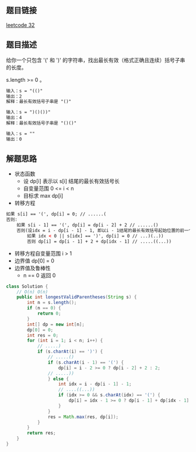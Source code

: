 ## 题目链接

[leetcode 32](https://leetcode.cn/problems/longest-valid-parentheses/)  

## 题目描述

给你一个只包含 '(' 和 ')' 的字符串，找出最长有效（格式正确且连续）括号子串的长度。  

s.length >= 0 。  

```html
输入：s = "(()"
输出：2
解释：最长有效括号子串是 "()"

输入：s = ")()())"
输出：4
解释：最长有效括号子串是 "()()"

输入：s = ""
输出：0
```

## 解题思路  

- 状态函数
  - 设 dp[i] 表示以 s[i] 结尾的最长有效括号长
  - 自变量范围 0 <= i < n
  - 目标求 max dp[i]
- 转移方程
```html
如果 s[i] == '(', dp[i] = 0; // ......(
否则:
    如果 s[i - 1] == '(', dp[i] = dp[i - 2] + 2 // ......()
    否则(设idx = i - dp[i - 1] - 1, 即以i - 1结尾的最长有效括号起始位置的前一个位置): // .....))
        如果 idx < 0 || s[idx] == ')', dp[i] = 0 // ...)(..))
        否则 dp[i] = dp[i - 1] + 2 + dp[idx - 1] // .....((...))
```
  - 转移方程自变量范围  i > 1
  - 边界值 dp[0] = 0
- 边界值及鲁棒性
  - n == 0 返回 0

```java
class Solution {
    // O(n) O(n)
    public int longestValidParentheses(String s) {
        int n = s.length();
        if (n == 0) {
            return 0;
        }
        int[] dp = new int[n];
        dp[0] = 0;
        int res = 0;
        for (int i = 1; i < n; i++) {
            // .....)
            if (s.charAt(i) == ')') {
                // .....()
                if (s.charAt(i - 1) == '(') {
                    dp[i] = i - 2 >= 0 ? dp[i - 2] + 2 : 2;
                // .....))
                } else {
                    int idx = i - dp[i - 1] - 1;
                    // ....((...))
                    if (idx >= 0 && s.charAt(idx) == '(') {
                        dp[i] = idx - 1 >= 0 ? dp[i - 1] + dp[idx - 1] + 2 : dp[i - 1] + 2;
                    }
                }
                res = Math.max(res, dp[i]);
            }
        }
        return res;
    }
}
```



